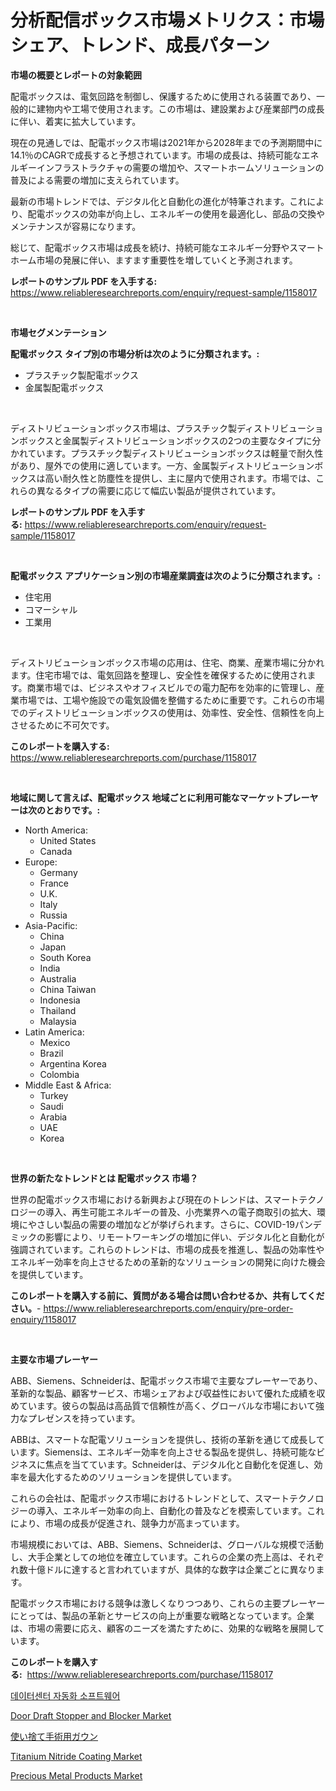 <p><h1>分析配信ボックス市場メトリクス：市場シェア、トレンド、成長パターン</h1></p><p><strong>市場の概要とレポートの対象範囲</strong></p>
<p><p>配電ボックスは、電気回路を制御し、保護するために使用される装置であり、一般的に建物内や工場で使用されます。この市場は、建設業および産業部門の成長に伴い、着実に拡大しています。</p><p>現在の見通しでは、配電ボックス市場は2021年から2028年までの予測期間中に14.1％のCAGRで成長すると予想されています。市場の成長は、持続可能なエネルギーインフラストラクチャの需要の増加や、スマートホームソリューションの普及による需要の増加に支えられています。</p><p>最新の市場トレンドでは、デジタル化と自動化の進化が特筆されます。これにより、配電ボックスの効率が向上し、エネルギーの使用を最適化し、部品の交換やメンテナンスが容易になります。</p><p>総じて、配電ボックス市場は成長を続け、持続可能なエネルギー分野やスマートホーム市場の発展に伴い、ますます重要性を増していくと予測されます。</p></p>
<p><strong>レポートのサンプル PDF を入手する:</strong> <a href="https://www.reliableresearchreports.com/enquiry/request-sample/1158017">https://www.reliableresearchreports.com/enquiry/request-sample/1158017</a></p>
<p>&nbsp;</p>
<p><strong>市場セグメンテーション</strong></p>
<p><strong>配電ボックス タイプ別の市場分析は次のように分類されます。:</strong></p>
<p><ul><li>プラスチック製配電ボックス</li><li>金属製配電ボックス</li></ul></p>
<p>&nbsp;</p>
<p><p>ディストリビューションボックス市場は、プラスチック製ディストリビューションボックスと金属製ディストリビューションボックスの2つの主要なタイプに分かれています。プラスチック製ディストリビューションボックスは軽量で耐久性があり、屋外での使用に適しています。一方、金属製ディストリビューションボックスは高い耐久性と防塵性を提供し、主に屋内で使用されます。市場では、これらの異なるタイプの需要に応じて幅広い製品が提供されています。</p></p>
<p><strong>レポートのサンプル PDF を入手する:</strong>&nbsp;<a href="https://www.reliableresearchreports.com/enquiry/request-sample/1158017">https://www.reliableresearchreports.com/enquiry/request-sample/1158017</a></p>
<p>&nbsp;</p>
<p><strong> 配電ボックス アプリケーション別の市場産業調査は次のように分類されます。:</strong></p>
<p><ul><li>住宅用</li><li>コマーシャル</li><li>工業用</li></ul></p>
<p>&nbsp;</p>
<p><p>ディストリビューションボックス市場の応用は、住宅、商業、産業市場に分かれます。住宅市場では、電気回路を整理し、安全性を確保するために使用されます。商業市場では、ビジネスやオフィスビルでの電力配布を効率的に管理し、産業市場では、工場や施設での電気設備を整備するために重要です。これらの市場でのディストリビューションボックスの使用は、効率性、安全性、信頼性を向上させるために不可欠です。</p></p>
<p><strong>このレポートを購入する:</strong>&nbsp; <a href="https://www.reliableresearchreports.com/purchase/1158017">https://www.reliableresearchreports.com/purchase/1158017</a></p>
<p>&nbsp;</p>
<p><strong>地域に関して言えば、配電ボックス 地域ごとに利用可能なマーケットプレーヤーは次のとおりです。:</strong></p>
<p><ul>
    <li>
        North America:
        <ul>
            <li>United States</li>
            <li>Canada</li>
        </ul>
    </li>
    <li>
        Europe:
        <ul>
            <li>Germany</li>
            <li>France</li>
            <li>U.K.</li>
            <li>Italy</li>
            <li>Russia</li>
        </ul>
    </li>
    <li>
        Asia-Pacific:
        <ul>
            <li>China</li>
            <li>Japan</li>
            <li>South Korea</li>
            <li>India</li>
            <li>Australia</li>
            <li>China Taiwan</li>
            <li>Indonesia</li>
            <li>Thailand</li>
            <li>Malaysia</li>
        </ul>
    </li>
    <li>
        Latin America:
        <ul>
            <li>Mexico</li>
            <li>Brazil</li>
            <li>Argentina Korea</li>
            <li>Colombia</li>
        </ul>
    </li>
    <li>
        Middle East & Africa:
        <ul>
            <li>Turkey</li>
            <li>Saudi</li>
            <li>Arabia</li>
            <li>UAE</li>
            <li>Korea</li>
        </ul>
    </li>
    </ul></p>
<p>&nbsp;</p>
<p><strong>世界の新たなトレンドとは 配電ボックス 市場？</strong></p>
<p><p>世界の配電ボックス市場における新興および現在のトレンドは、スマートテクノロジーの導入、再生可能エネルギーの普及、小売業界への電子商取引の拡大、環境にやさしい製品の需要の増加などが挙げられます。さらに、COVID-19パンデミックの影響により、リモートワーキングの増加に伴い、デジタル化と自動化が強調されています。これらのトレンドは、市場の成長を推進し、製品の効率性やエネルギー効率を向上させるための革新的なソリューションの開発に向けた機会を提供しています。</p></p>
<p><strong>このレポートを購入する前に、質問がある場合は問い合わせるか、共有してください。</strong>- <a href="https://www.reliableresearchreports.com/enquiry/pre-order-enquiry/1158017">https://www.reliableresearchreports.com/enquiry/pre-order-enquiry/1158017</a></p>
<p>&nbsp;</p>
<p><strong>主要な市場プレーヤー</strong></p>
<p><p>ABB、Siemens、Schneiderは、配電ボックス市場で主要なプレーヤーであり、革新的な製品、顧客サービス、市場シェアおよび収益性において優れた成績を収めています。彼らの製品は高品質で信頼性が高く、グローバルな市場において強力なプレゼンスを持っています。</p><p>ABBは、スマートな配電ソリューションを提供し、技術の革新を通じて成長しています。Siemensは、エネルギー効率を向上させる製品を提供し、持続可能なビジネスに焦点を当てています。Schneiderは、デジタル化と自動化を促進し、効率を最大化するためのソリューションを提供しています。</p><p>これらの会社は、配電ボックス市場におけるトレンドとして、スマートテクノロジーの導入、エネルギー効率の向上、自動化の普及などを模索しています。これにより、市場の成長が促進され、競争力が高まっています。</p><p>市場規模においては、ABB、Siemens、Schneiderは、グローバルな規模で活動し、大手企業としての地位を確立しています。これらの企業の売上高は、それぞれ数十億ドルに達すると言われていますが、具体的な数字は企業ごとに異なります。</p><p>配電ボックス市場における競争は激しくなりつつあり、これらの主要プレーヤーにとっては、製品の革新とサービスの向上が重要な戦略となっています。企業は、市場の需要に応え、顧客のニーズを満たすために、効果的な戦略を展開しています。</p></p>
<p><strong>このレポートを購入する:</strong>&nbsp;&nbsp;<a href="https://www.reliableresearchreports.com/purchase/1158017">https://www.reliableresearchreports.com/purchase/1158017</a></p>
<p><p><a href="https://github.com/oajzkywllm460/Market-Research-Report-List-1/blob/main/4311026190934.md">데이터센터 자동화 소프트웨어</a></p><p><a href="https://issuu.com/reportprime-2/docs/door-draft-stopper-and-blocker-market-size-2030.pp">Door Draft Stopper and Blocker Market</a></p><p><a href="https://github.com/mreklxf44233/Market-Research-Report-List-1/blob/main/4652906191089.md">使い捨て手術用ガウン</a></p><p><a href="https://github.com/CliffMedina6/Market-Research-Report-List-3/blob/main/titanium-nitride-coating-market.md">Titanium Nitride Coating Market</a></p><p><a href="https://github.com/provorikovar/Market-Research-Report-List-3/blob/main/precious-metal-products-market.md">Precious Metal Products Market</a></p></p>